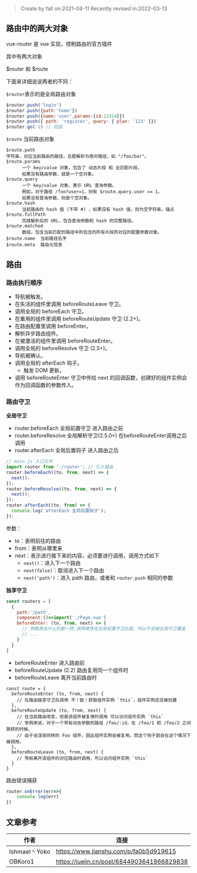 > Create by fall on:2021-04-11
> Recently revised in:2022-03-13

## 路由中的两大对象

vue-router 是 vue 实现，控制路由的官方插件

其中有两大对象

$router 和 $route

下面来详细说说两者的不同：

`$router`表示的是全局路由对象

```js
$router.push('login')
$router.push({path:'home'})
$router.push({name:'user',params:{id:12314}})
$router.push({ path: 'register', query: { plan: '123' }})
$router.go(-1) // 回退
```

`$route` 当前路由对象

```
$route.path
字符串，对应当前路由的路径，总是解析为绝对路径，如 "/foo/bar"。
$route.params
      一个 key/value 对象，包含了 动态片段 和 全匹配片段，
      如果没有路由参数，就是一个空对象。
$route.query
      一个 key/value 对象，表示 URL 查询参数。
      例如，对于路径 /foo?user=1，则有 $route.query.user == 1，
      如果没有查询参数，则是个空对象。
$route.hash
      当前路由的 hash 值 (不带 #) ，如果没有 hash 值，则为空字符串。锚点
$route.fullPath
      完成解析后的 URL，包含查询参数和 hash 的完整路径。
$route.matched
      数组，包含当前匹配的路径中所包含的所有片段所对应的配置参数对象。
$route.name  当前路径名字
$route.meta  路由元信息
```

## 路由

### 路由执行顺序

- 导航被触发。
- 在失活的组件里调用 beforeRouteLeave 守卫。
- 调用全局的 beforeEach 守卫。
- 在重用的组件里调用 beforeRouteUpdate 守卫 (2.2+)。
- 在路由配置里调用 beforeEnter。
- 解析异步路由组件。
- 在被激活的组件里调用 beforeRouteEnter。
- 调用全局的 beforeResolve 守卫 (2.5+)。
- 导航被确认。
- 调用全局的 afterEach 钩子。
  - 触发 DOM 更新。
- 调用 beforeRouteEnter 守卫中传给 next 的回调函数，创建好的组件实例会作为回调函数的参数传入。

### 路由守卫

**全局守卫**

- router.beforeEach 全局前置守卫 进入路由之前
- router.beforeResolve 全局解析守卫(2.5.0+) 在beforeRouteEnter调用之后调用
- router.afterEach 全局后置钩子 进入路由之后

```js
// main.js 入口文件
import router from './router'; // 引入路由
router.beforeEach((to, from, next) => { 
  next();
});
router.beforeResolve((to, from, next) => {
  next();
});
router.afterEach((to, from) => {
  console.log('afterEach 全局后置钩子');
});
```

参数：

- to：表明前往的路由
- from：表明从哪里来
- next：表示进行接下来的内容，必须要进行调用，调用方式如下
  - `next()`：进入下一个路由
  - `next(false)`：取消进入下一个路由
  - `next('path')`：进入 path 路由，或者和 `router.push` 相同的参数

**独享守卫**

```js
const routers = [
  {
    path:'/path',
    component:()=>import('./Page.vue')
    beforeEnter: (to, from, next) => { 
      // 参数用法什么的都一样,调用顺序在全局前置守卫后面，所以不会被全局守卫覆盖
      // ...
    }
  }  
]
```

- beforeRouteEnter 进入路由前
- beforeRouteUpdate (2.2) 路由复用同一个组件时
- beforeRouteLeave 离开当前路由时

```JS
const route = {
  beforeRouteEnter (to, from, next) {
    // 在路由独享守卫后调用 不！能！获取组件实例 `this`，组件实例还没被创建
  },
  beforeRouteUpdate (to, from, next) {
    // 在当前路由改变，但是该组件被复用时调用 可以访问组件实例 `this`
    // 举例来说，对于一个带有动态参数的路径 /foo/:id，在 /foo/1 和 /foo/2 之间跳转的时候，
    // 由于会渲染同样的 Foo 组件，因此组件实例会被复用。而这个钩子就会在这个情况下被调用。
  },
  beforeRouteLeave (to, from, next) {
    // 导航离开该组件的对应路由时调用，可以访问组件实例 `this`
  }
}
```

路由错误捕获

```js
router.onError(err=>{
	console.log(err)
})
```





## 文章参考

| 作者          | 连接                                       |
| ------------- | ------------------------------------------ |
| Ishmael丶Yoko | https://www.jianshu.com/p/fa0b5d919615     |
| OBKoro1       | https://juejin.cn/post/6844903641866829838 |


